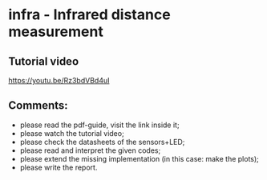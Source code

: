 # infra - Infrared distance measurement

## Tutorial video
https://youtu.be/Rz3bdVBd4uI

## Comments:
- please read the pdf-guide, visit the link inside it;
- please watch the tutorial video;
- please check the datasheets of the sensors+LED;
- please read and interpret the given codes;
- please extend the missing implementation (in this case: make the plots);
- please write the report.
